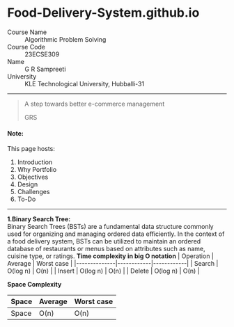 # Food-Delivery-System.github.io
<dl>
<dt>Course Name</dt>
<dd>Algorithmic Problem Solving</dd>
<dt>Course Code</dt>
<dd>23ECSE309</dd>
<dt>Name</dt>
<dd>G R Sampreeti</dd>
<dt>University</dt>
<dd>KLE Technological University, Hubballi-31</dd>
</dl>

* * *

> A step towards better e-commerce management
>
> GRS

#### Note:
This page hosts:

1. Introduction
2. Why Portfolio
3. Objectives
4. Design
5. Challenges
6. To-Do



* * *
**1.Binary Search Tree:**  <br/>
  Binary Search Trees (BSTs) are a fundamental data structure commonly used for organizing and managing ordered data efficiently. In the context of a food delivery system, BSTs can be utilized to maintain an 
  ordered database of restaurants or menus based on attributes such as name, cuisine type, or ratings.
**Time complexity in big O notation**
| Operation    | Average    | Worst case |
|--------------|------------|------------|
| Search       | O(log n)   | O(n)       |
| Insert       | O(log n)   | O(n)       |
| Delete       | O(log n)   | O(n)       |

**Space Complexity**

| Space        | Average    | Worst case |
|--------------|------------|------------|
| Space        | O(n)       | O(n)       |

